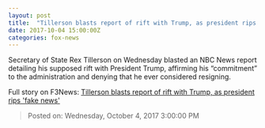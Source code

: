 ```yaml
---
layout: post
title:  "Tillerson blasts report of rift with Trump, as president rips 'fake news'"
date: 2017-10-04 15:00:00Z
categories: fox-news
---
```


Secretary of State Rex Tillerson on Wednesday blasted an NBC News report detailing his supposed rift with President Trump, affirming his “commitment” to the administration and denying that he ever considered resigning.


Full story on F3News: [Tillerson blasts report of rift with Trump, as president rips 'fake news'](http://www.f3nws.com/n/UdAcED)

> Posted on: Wednesday, October 4, 2017 3:00:00 PM
